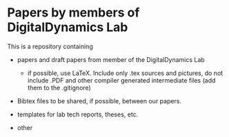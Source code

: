 # Papers by members of DigitalDynamics Lab

This is a repository containing

* papers and draft papers from member of the DigitalDynamics Lab
  * if possible, use LaTeX. Include only .tex sources and pictures, do not include .PDF and other compiler generated intermediate files (add them to the .gitignore)

* Bibtex files to be shared, if possible, between our papers.

* templates for lab tech reports, theses, etc.

* other
